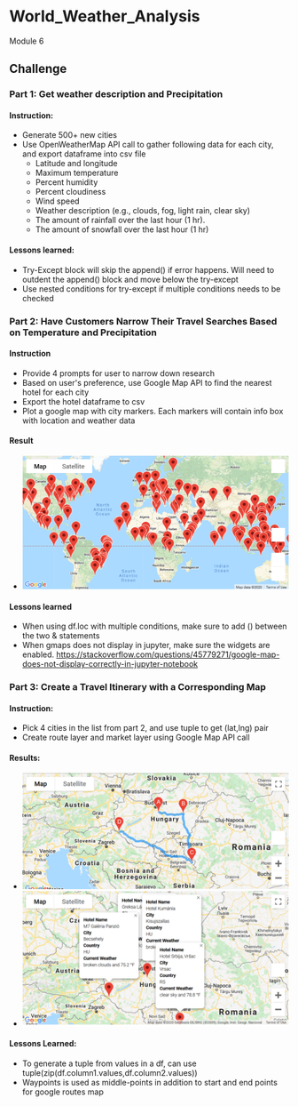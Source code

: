 # World_Weather_Analysis
Module 6
## Challenge
### Part 1: Get weather description and Precipitation
#### Instruction:
- Generate 500+ new cities
- Use OpenWeatherMap API call to gather following data for each city, and export dataframe into csv file
  - Latitude and longitude
  - Maximum temperature
  - Percent humidity
  - Percent cloudiness
  - Wind speed
  - Weather description (e.g., clouds, fog, light rain, clear sky)
  - The amount of rainfall over the last hour (1 hr).
  - The amount of snowfall over the last hour (1 hr)
#### Lessons learned:
- Try-Except block will skip the append() if error happens. Will need to outdent the append() block and move below the try-except
- Use nested conditions for try-except if multiple conditions needs to be checked

### Part 2: Have Customers Narrow Their Travel Searches Based on Temperature and Precipitation
#### Instruction
- Provide 4 prompts for user to narrow down research
- Based on user's preference, use Google Map API to find the nearest hotel for each city
- Export the hotel dataframe to csv
- Plot a google map with city markers. Each markers will contain info box with location and weather data
#### Result
- ![preferred_city_markers](https://github.com/jjin92/World_Weather_Analysis/blob/master/image/WeatherPy_vacation_map.PNG)
#### Lessons learned
- When using df.loc with multiple conditions, make sure to add () between the two & statements
- When gmaps does not display in jupyter, make sure the widgets are enabled. https://stackoverflow.com/questions/45779271/google-map-does-not-display-correctly-in-jupyter-notebook

### Part 3: Create a Travel Itinerary with a Corresponding Map
#### Instruction:
- Pick 4 cities in the list from part 2, and use tuple to get (lat,lng) pair
- Create route layer and market layer using Google Map API call
#### Results:
- ![route_image](https://github.com/jjin92/World_Weather_Analysis/blob/master/image/WeatherPy_travel_map.png)
- ![route_marker](https://github.com/jjin92/World_Weather_Analysis/blob/master/image/WeatherPy_travel_map_markers.png)
#### Lessons Learned:
- To generate a tuple from values in a df, can use tuple(zip(df.column1.values,df.column2.values))
- Waypoints is used as middle-points in addition to start and end points for google routes map

